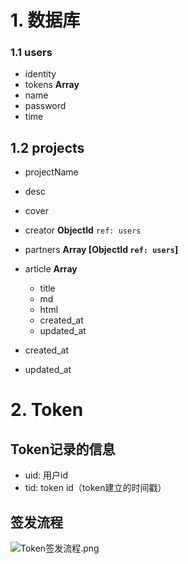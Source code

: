 # 1. 数据库

### 1.1 users

- identity
- tokens **Array**
- name
- password
- time

## 1.2 projects

- projectName
- desc
- cover
- creator **ObjectId** `ref: users`

- partners **Array [ObjectId `ref: users`]**

- article **Array**
  - title
  - md
  - html
  - created_at
  - updated_at
- created_at
- updated_at

# 2. Token

## Token记录的信息

- uid: 用户id
- tid: token id（token建立的时间戳）

## 签发流程

![Token签发流程.png](https://i.loli.net/2019/09/20/sY9hOxQWzcriFaq.png)
